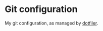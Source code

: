 # Git configuration
My git configuration, as managed by [dotfiler](https://github.com/svetlyak40wt/dotfiler).

